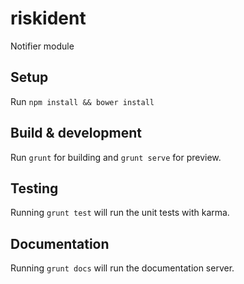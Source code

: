 # riskident
Notifier module

## Setup

Run `npm install && bower install`

## Build & development

Run `grunt` for building and `grunt serve` for preview.

## Testing

Running `grunt test` will run the unit tests with karma.

## Documentation

Running `grunt docs` will run the documentation server.
